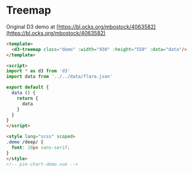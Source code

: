 # Treemap

Original D3 demo at [https://bl.ocks.org/mbostock/4063582](https://bl.ocks.org/mbostock/4063582)

```html
<template>
  <d3-treemap class="demo" :width="930" :height="550" :data="data"/>
</template>

<script>
import * as d3 from 'd3'
import data from '../../data/flare.json'

export default {
  data () {
    return {
      data
    }
  }
}
</script>

<style lang="scss" scoped>
.demo /deep/ {
  font: 10px sans-serif;
}
</style>
<!-- pie-chart-demo.vue -->
```
